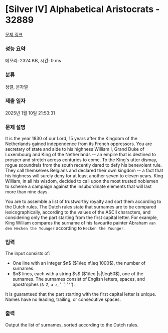 # [Silver IV] Alphabetical Aristocrats - 32889 

[문제 링크](https://www.acmicpc.net/problem/32889) 

### 성능 요약

메모리: 2324 KB, 시간: 0 ms

### 분류

정렬, 문자열

### 제출 일자

2025년 1월 10일 21:53:31

### 문제 설명

<p>It is the year 1830 of our Lord, 15 years after the Kingdom of the Netherlands gained independence from its French oppressors. You are secretary of state and aide to his highness William I, Grand Duke of Luxembourg and King of the Netherlands -- an empire that is destined to prosper and stretch across centuries to come. To the King's utter dismay, rogue scoundrels from the south recently dared to defy his benevolent rule. They call themselves Belgians and declared their own kingdom -- a fact that his highness will surely deny for at least another seven to eleven years. King William, in all his wisdom, decided to call upon the most trusted noblemen to scheme a campaign against the insubordinate elements that will last more than nine days.</p>

<p>You are to assemble a list of trustworthy royalty and sort them according to the Dutch rules. The Dutch rules state that surnames are to be compared lexicographically, according to the values of the ASCII characters, and considering only the part starting from the first capital letter. For example, King William compares the surname of his favourite painter Abraham <code>van den Hecken the Younger</code> according to <code>Hecken the Younger</code>.</p>

### 입력 

 <p>The input consists of:</p>

<ul>
	<li>One line with an integer $n$ ($1\leq n\leq 1000$), the number of surnames.</li>
	<li>$n$ lines, each with a string $s$ ($1\leq |s|\leq50$), one of the surnames. The surnames consist of English letters, spaces, and apostrophes (<code>A-Z</code>, <code>a-z</code>, '<code> </code>', '<code>'</code>').</li>
</ul>

<p>It is guaranteed that the part starting with the first capital letter is unique. Names have no leading, trailing, or consecutive spaces.</p>

### 출력 

 <p>Output the list of surnames, sorted according to the Dutch rules.</p>

